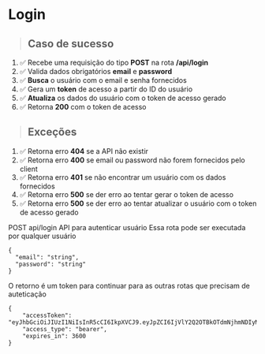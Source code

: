 # Login

> ## Caso de sucesso

1. ✅ Recebe uma requisição do tipo **POST** na rota **/api/login**
2. ✅ Valida dados obrigatórios **email** e **password**
3. ✅ **Busca** o usuário com o email e senha fornecidos
4. ✅ Gera um **token** de acesso a partir do ID do usuário
5. ✅ **Atualiza** os dados do usuário com o token de acesso gerado
6. ✅ Retorna **200** com o token de acesso

> ## Exceções

1. ✅ Retorna erro **404** se a API não existir
2. ✅ Retorna erro **400** se email ou password não forem fornecidos pelo client
3. ✅ Retorna erro **401** se não encontrar um usuário com os dados fornecidos
5. ✅ Retorna erro **500** se der erro ao tentar gerar o token de acesso
6. ✅ Retorna erro **500** se der erro ao tentar atualizar o usuário com o token de acesso gerado

POST api/login API para autenticar usuário
Essa rota pode ser executada por qualquer usuário

```
{
  "email": "string",
  "password": "string"
}
```
O retorno é um token para continuar para as outras rotas que precisam de auteticação

```
{
    "accessToken": "eyJhbGciOiJIUzI1NiIsInR5cCI6IkpXVCJ9.eyJpZCI6IjVlY2Q2OTBkOTdmNjhmNDIyM2Y0MTMyMCIsImlhdCI6MTU5MDUzNDM1NH0.6Rrbdv2Al7w_muEvKr1npRjkTOG_KjMfdQo5v4imghQ",
    "access_type": "bearer",
    "expires_in": 3600
}
```